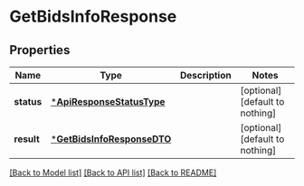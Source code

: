 # GetBidsInfoResponse


## Properties
Name | Type | Description | Notes
------------ | ------------- | ------------- | -------------
**status** | [***ApiResponseStatusType**](ApiResponseStatusType.md) |  | [optional] [default to nothing]
**result** | [***GetBidsInfoResponseDTO**](GetBidsInfoResponseDTO.md) |  | [optional] [default to nothing]


[[Back to Model list]](../README.md#models) [[Back to API list]](../README.md#api-endpoints) [[Back to README]](../README.md)


